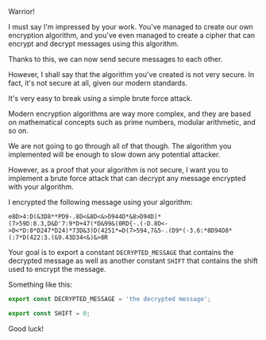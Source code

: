 Warrior!

I must say I'm impressed by your work. You've managed to create our own encryption algorithm, and you've even managed to create a cipher that can encrypt and decrypt messages using this algorithm.

Thanks to this, we can now send secure messages to each other.

However, I shall say that the algorithm you've created is not very secure. In fact, it's not secure at all, given our modern standards.

It's very easy to break using a simple brute force attack.

Modern encryption algorithms are way more complex, and they are based on mathematical concepts such as prime numbers, modular arithmetic, and so on.

We are not going to go through all of that though. The algorithm you implemented will be enough to slow down any potential attacker.

However, as a proof that your algorithm is not secure, I want you to implement a brute force attack that can decrypt any message encrypted with your algorithm.

I encrypted the following message using your algorithm:

```plain
e8D>4:D(&3D8**PD9-.8D<&8D<&>D944D*&8>D94D)*(7>59D:8.3,D&D'7:9*D+47(*D&99&(0RD{-.(-D.8D<->D<*D:8*D247*D24)*73D&3)D(4251*=D(7>594,7&5-.(D9*(-3.6:*8D94D8*(:7*D(422:3.(&9.43D34<&)&>8R
```

Your goal is to export a constant `DECRYPTED_MESSAGE` that contains the decrypted message as well as another constant `SHIFT` that contains the shift used to encrypt the message.

Something like this:

```typescript
export const DECRYPTED_MESSAGE = 'the decrypted message';

export const SHIFT = 0;
```

Good luck!